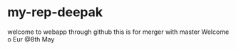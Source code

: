 # my-rep-deepak
welcome to webapp through github
this is for merger with master 
Welcome o Eur @8th May
